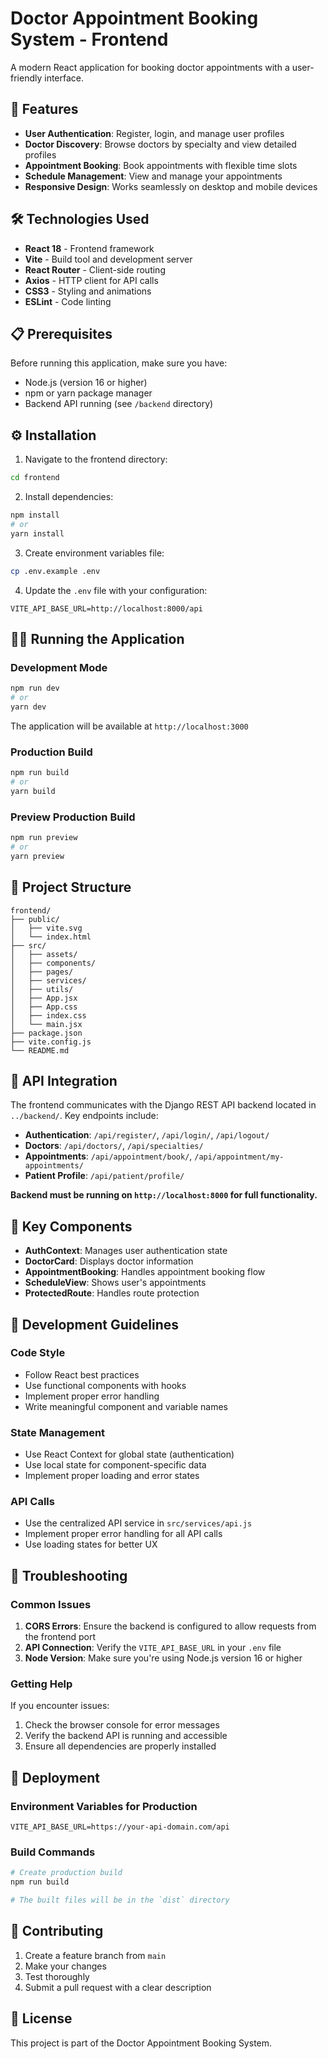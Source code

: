# Doctor Appointment Booking System - Frontend

A modern React application for booking doctor appointments with a user-friendly interface.

## 🚀 Features

- **User Authentication**: Register, login, and manage user profiles
- **Doctor Discovery**: Browse doctors by specialty and view detailed profiles
- **Appointment Booking**: Book appointments with flexible time slots
- **Schedule Management**: View and manage your appointments
- **Responsive Design**: Works seamlessly on desktop and mobile devices

## 🛠️ Technologies Used

- **React 18** - Frontend framework
- **Vite** - Build tool and development server
- **React Router** - Client-side routing
- **Axios** - HTTP client for API calls
- **CSS3** - Styling and animations
- **ESLint** - Code linting

## 📋 Prerequisites

Before running this application, make sure you have:

- Node.js (version 16 or higher)
- npm or yarn package manager
- Backend API running (see `/backend` directory)

## ⚙️ Installation

1. Navigate to the frontend directory:
```bash
cd frontend
```

2. Install dependencies:
```bash
npm install
# or
yarn install
```

3. Create environment variables file:
```bash
cp .env.example .env
```

4. Update the `.env` file with your configuration:
```env
VITE_API_BASE_URL=http://localhost:8000/api
```

## 🏃‍♂️ Running the Application

### Development Mode
```bash
npm run dev
# or
yarn dev
```
The application will be available at `http://localhost:3000`

### Production Build
```bash
npm run build
# or
yarn build
```

### Preview Production Build
```bash
npm run preview
# or
yarn preview
```

## 📁 Project Structure

```
frontend/
├── public/
│   ├── vite.svg
│   └── index.html
├── src/
│   ├── assets/
│   ├── components/
│   ├── pages/
│   ├── services/
│   ├── utils/
│   ├── App.jsx
│   ├── App.css
│   ├── index.css
│   └── main.jsx
├── package.json
├── vite.config.js
└── README.md
```

## 🔗 API Integration

The frontend communicates with the Django REST API backend located in `../backend/`. Key endpoints include:

- **Authentication**: `/api/register/`, `/api/login/`, `/api/logout/`
- **Doctors**: `/api/doctors/`, `/api/specialties/`
- **Appointments**: `/api/appointment/book/`, `/api/appointment/my-appointments/`
- **Patient Profile**: `/api/patient/profile/`

**Backend must be running on `http://localhost:8000` for full functionality.**

## 🎨 Key Components

- **AuthContext**: Manages user authentication state
- **DoctorCard**: Displays doctor information
- **AppointmentBooking**: Handles appointment booking flow
- **ScheduleView**: Shows user's appointments
- **ProtectedRoute**: Handles route protection

## 🔧 Development Guidelines

### Code Style
- Follow React best practices
- Use functional components with hooks
- Implement proper error handling
- Write meaningful component and variable names

### State Management
- Use React Context for global state (authentication)
- Use local state for component-specific data
- Implement proper loading and error states

### API Calls
- Use the centralized API service in `src/services/api.js`
- Implement proper error handling for all API calls
- Use loading states for better UX

## 🐛 Troubleshooting

### Common Issues

1. **CORS Errors**: Ensure the backend is configured to allow requests from the frontend port
2. **API Connection**: Verify the `VITE_API_BASE_URL` in your `.env` file
3. **Node Version**: Make sure you're using Node.js version 16 or higher

### Getting Help

If you encounter issues:
1. Check the browser console for error messages
2. Verify the backend API is running and accessible
3. Ensure all dependencies are properly installed

## 🚀 Deployment

### Environment Variables for Production
```env
VITE_API_BASE_URL=https://your-api-domain.com/api
```

### Build Commands
```bash
# Create production build
npm run build

# The built files will be in the `dist` directory
```

## 🤝 Contributing

1. Create a feature branch from `main`
2. Make your changes
3. Test thoroughly
4. Submit a pull request with a clear description

## 📄 License

This project is part of the Doctor Appointment Booking System.